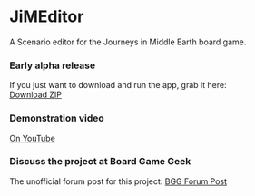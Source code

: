 # JiMEditor
A Scenario editor for the Journeys in Middle Earth board game.

### Early alpha release
If you just want to download and run the app, grab it here:  
[Download ZIP](https://github.com/GlowPuff/JiMEditor/releases/download/v0.3-alpha/JiMEditor.0.3-alpha.zip)

### Demonstration video
[On YouTube](https://www.youtube.com/watch?v=J5u6YwjxIgU)

### Discuss the project at Board Game Geek
The unofficial forum post for this project: [BGG Forum Post](https://boardgamegeek.com/thread/2224843/app-editor-can-we-make-our-own-adventures)
